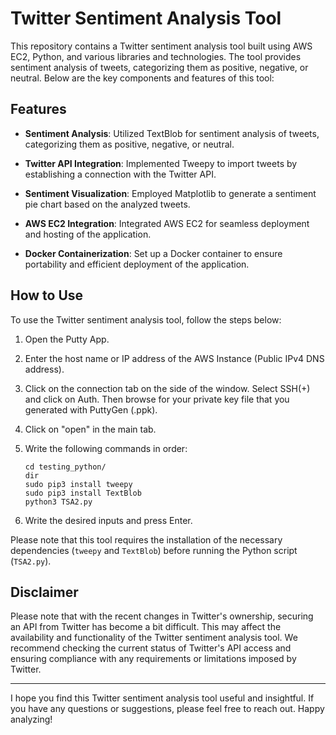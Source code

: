 # Twitter Sentiment Analysis Tool

This repository contains a Twitter sentiment analysis tool built using AWS EC2, Python, and various libraries and technologies. The tool provides sentiment analysis of tweets, categorizing them as positive, negative, or neutral. Below are the key components and features of this tool:

## Features

- **Sentiment Analysis**: Utilized TextBlob for sentiment analysis of tweets, categorizing them as positive, negative, or neutral.

- **Twitter API Integration**: Implemented Tweepy to import tweets by establishing a connection with the Twitter API.

- **Sentiment Visualization**: Employed Matplotlib to generate a sentiment pie chart based on the analyzed tweets.

- **AWS EC2 Integration**: Integrated AWS EC2 for seamless deployment and hosting of the application.

- **Docker Containerization**: Set up a Docker container to ensure portability and efficient deployment of the application.

## How to Use

To use the Twitter sentiment analysis tool, follow the steps below:

1. Open the Putty App.
2. Enter the host name or IP address of the AWS Instance (Public IPv4 DNS address).
3. Click on the connection tab on the side of the window. Select SSH(+) and click on Auth. Then browse for your private key file that you generated with PuttyGen (.ppk).
4. Click on "open" in the main tab.
5. Write the following commands in order:

    ```
    cd testing_python/
    dir
    sudo pip3 install tweepy
    sudo pip3 install TextBlob
    python3 TSA2.py
    ```

6. Write the desired inputs and press Enter.

Please note that this tool requires the installation of the necessary dependencies (`tweepy` and `TextBlob`) before running the Python script (`TSA2.py`).

## Disclaimer

Please note that with the recent changes in Twitter's ownership, securing an API from Twitter has become a bit difficult. This may affect the availability and functionality of the Twitter sentiment analysis tool. We recommend checking the current status of Twitter's API access and ensuring compliance with any requirements or limitations imposed by Twitter.

---

I hope you find this Twitter sentiment analysis tool useful and insightful. If you have any questions or suggestions, please feel free to reach out. Happy analyzing!
